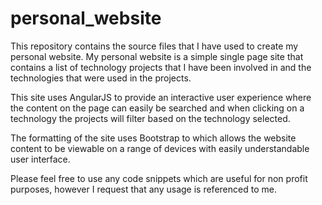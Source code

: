 personal_website
================

This repository contains the source files that I have used to create my
personal website. My personal website is a simple single page site that
contains a list of technology projects that I have been involved in and
the technologies that were used in the projects.

This site uses AngularJS to provide an interactive user experience where
the content on the page can easily be searched and when clicking on a
technology the projects will filter based on the technology selected.

The formatting of the site uses Bootstrap to which allows the website
content to be viewable on a range of devices with easily understandable
user interface.

Please feel free to use any code snippets which are useful for non profit
purposes, however I request that any usage is referenced to me.